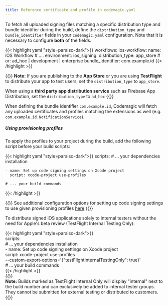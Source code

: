 ```yaml
---
title: Reference certificate and profile in codemagic.yaml
---
```


To fetch all uploaded signing files matching a specific distribution type and bundle identifier during the build, define the `distribution_type` and `bundle_identifier` fields in your `codemagic.yaml` configuration. Note that it is necessary to configure **both** of the fields.

{{< highlight yaml "style=paraiso-dark">}}
workflows:
  ios-workflow:
    name: iOS Workflow 
    # ....
    environment:
      ios_signing:
        distribution_type: app_store # or: ad_hoc | development | enterprise
        bundle_identifier: com.example.id
{{< /highlight >}}

{{<notebox>}}
**Note:** If you are publishing to the **App Store** or you are using **TestFlight**  to distribute your app to test users, set the `distribution_type` to `app_store`. 

When using a **third party app distribution service** such as Firebase App Distribution, set the `distribution_type` to `ad_hoc`
{{</notebox>}}

When defining the bundle identifier `com.example.id`, Codemagic will fetch any uploaded certificates and profiles matching the extensions as well (e.g. `com.example.id.NotificationService`).

##### Using provisioning profiles

To apply the profiles to your project during the build, add the following script before your build scripts:

{{< highlight yaml "style=paraiso-dark">}}
  scripts:
    # ... your dependencies installation
    
    - name: Set up code signing settings on Xcode project
      script: xcode-project use-profiles
    
    # ... your build commands
{{< /highlight >}}

{{<notebox>}}
See additional configuration options for setting up code signing settings to use given provisioning profiles [here](https://github.com/codemagic-ci-cd/cli-tools/blob/master/docs/xcode-project/use-profiles.md)
{{</notebox>}}

To distribute signed iOS applications solely to internal testers without the need for Apple's beta review (TestFlight Internal Testing Only):

{{< highlight yaml "style=paraiso-dark">}}  
  scripts:  
    # ... your dependencies installation  
    - name: Set up code signing settings on Xcode project  
      script: xcode-project use-profiles   
                --custom-export-options='{"testFlightInternalTestingOnly": true}'  
    # ... your build commands  
{{< /highlight >}}  
{{<notebox>}}  
**Note:** Builds marked as TestFlight Internal Only will display "internal" next to the build number and can exclusively be added to internal tester groups. They cannot be submitted for external testing or distributed to customers. 
{{</notebox>}}
